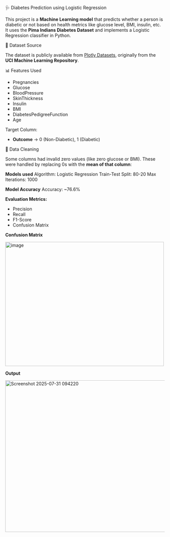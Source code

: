 🩺 Diabetes Prediction using Logistic Regression

This project is a **Machine Learning model** that predicts whether a person is diabetic or not based on health metrics like glucose level, BMI, insulin, etc.  
It uses the **Pima Indians Diabetes Dataset** and implements a Logistic Regression classifier in Python.

📌 Dataset Source

The dataset is publicly available from [Plotly Datasets](https://raw.githubusercontent.com/plotly/datasets/master/diabetes.csv), originally from the **UCI Machine Learning Repository**.

 📊 Features Used

- Pregnancies  
- Glucose  
- BloodPressure  
- SkinThickness  
- Insulin  
- BMI  
- DiabetesPedigreeFunction  
- Age

Target Column:
- **Outcome** → 0 (Non-Diabetic), 1 (Diabetic)

🧹 Data Cleaning

Some columns had invalid zero values (like zero glucose or BMI). These were handled by replacing 0s with the **mean of that column**:

**Models used**
Algorithm: Logistic Regression
Train-Test Split: 80-20
Max Iterations: 1000

**Model Accuracy**
Accuracy: ~76.6%

**Evaluation Metrics:**
- Precision
- Recall
- F1-Score
- Confusion Matrix
  
**Confusion Matrix**

<img width="501" height="393" alt="image" src="https://github.com/user-attachments/assets/eaeb910e-1e7e-483b-bc8a-2f72ee0f6626" />

**Output**

<img width="1739" height="480" alt="Screenshot 2025-07-31 094220" src="https://github.com/user-attachments/assets/a3aedfae-ea94-4782-bd6f-f741b043f9ca" />

